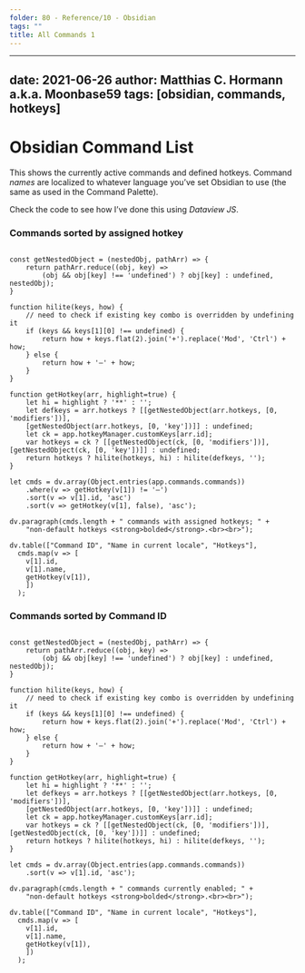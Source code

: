 ```yaml
---
folder: 80 - Reference/10 - Obsidian
tags: ""
title: All Commands 1
---
```


---
date: 2021-06-26
author: Matthias C. Hormann a.k.a. Moonbase59
tags: [obsidian, commands, hotkeys]
---

# Obsidian Command List

This shows the currently active commands and defined hotkeys. Command _names_ are localized to whatever language you’ve set Obsidian to use (the same as used in the Command Palette).

Check the code to see how I’ve done this using _Dataview JS_.

### Commands sorted by assigned hotkey

```dataviewjs

const getNestedObject = (nestedObj, pathArr) => {
    return pathArr.reduce((obj, key) =>
        (obj && obj[key] !== 'undefined') ? obj[key] : undefined, nestedObj);
}

function hilite(keys, how) {
    // need to check if existing key combo is overridden by undefining it
    if (keys && keys[1][0] !== undefined) {
        return how + keys.flat(2).join('+').replace('Mod', 'Ctrl') + how;
    } else {
        return how + '–' + how;
    }
}

function getHotkey(arr, highlight=true) {
    let hi = highlight ? '**' : '';
    let defkeys = arr.hotkeys ? [[getNestedObject(arr.hotkeys, [0, 'modifiers'])],
    [getNestedObject(arr.hotkeys, [0, 'key'])]] : undefined;
    let ck = app.hotkeyManager.customKeys[arr.id];
    var hotkeys = ck ? [[getNestedObject(ck, [0, 'modifiers'])], [getNestedObject(ck, [0, 'key'])]] : undefined;
    return hotkeys ? hilite(hotkeys, hi) : hilite(defkeys, '');
}

let cmds = dv.array(Object.entries(app.commands.commands))
    .where(v => getHotkey(v[1]) != '–')
    .sort(v => v[1].id, 'asc')
    .sort(v => getHotkey(v[1], false), 'asc');

dv.paragraph(cmds.length + " commands with assigned hotkeys; " +
    "non-default hotkeys <strong>bolded</strong>.<br><br>");

dv.table(["Command ID", "Name in current locale", "Hotkeys"],
  cmds.map(v => [
    v[1].id,
    v[1].name,
    getHotkey(v[1]),
    ])
  );
```

### Commands sorted by Command ID

```dataviewjs

const getNestedObject = (nestedObj, pathArr) => {
    return pathArr.reduce((obj, key) =>
        (obj && obj[key] !== 'undefined') ? obj[key] : undefined, nestedObj);
}

function hilite(keys, how) {
    // need to check if existing key combo is overridden by undefining it
    if (keys && keys[1][0] !== undefined) {
        return how + keys.flat(2).join('+').replace('Mod', 'Ctrl') + how;
    } else {
        return how + '–' + how;
    }
}

function getHotkey(arr, highlight=true) {
    let hi = highlight ? '**' : '';
    let defkeys = arr.hotkeys ? [[getNestedObject(arr.hotkeys, [0, 'modifiers'])],
    [getNestedObject(arr.hotkeys, [0, 'key'])]] : undefined;
    let ck = app.hotkeyManager.customKeys[arr.id];
    var hotkeys = ck ? [[getNestedObject(ck, [0, 'modifiers'])], [getNestedObject(ck, [0, 'key'])]] : undefined;
    return hotkeys ? hilite(hotkeys, hi) : hilite(defkeys, '');
}

let cmds = dv.array(Object.entries(app.commands.commands))
    .sort(v => v[1].id, 'asc');

dv.paragraph(cmds.length + " commands currently enabled; " +
    "non-default hotkeys <strong>bolded</strong>.<br><br>");

dv.table(["Command ID", "Name in current locale", "Hotkeys"],
  cmds.map(v => [
    v[1].id,
    v[1].name,
    getHotkey(v[1]),
    ])
  );
```